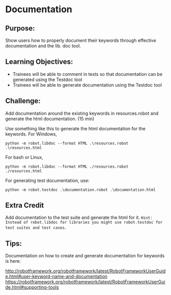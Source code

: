 # Documentation

## Purpose:
Show users how to properly document their keywords through effective documentation and the lib. doc tool. 

## Learning Objectives:

- Trainees will be able to comment in tests so that documentation can be generated using the Testdoc tool
- Trainees will be able to generate documentation using the Testdoc tool

## Challenge:
Add documentation around the existing keywords in resources.robot and generate the html documentation. (15 min)

Use something like this to generate the html documentation for the keywords. For Windows,
``` 
python -m robot.libdoc --format HTML .\resources.robot .\resources.html 
```

For bash or Linux,
```
python -m robot.libdoc --format HTML ./resources.robot ./resources.html
```

For generating test documentation, use: 
```
python -m robot.testdoc .\documentation.robot .\documentation.html
```


## Extra Credit
Add documentation to the test suite and generate the html for it. `Hint: Instead of robot.libdoc for libraries you might use robot.testdoc for test suites and test cases`.

## Tips:
Documentation on how to create and generate documentation for keywords is here:

http://robotframework.org/robotframework/latest/RobotFrameworkUserGuide.html#user-keyword-name-and-documentation
https://robotframework.org/robotframework/latest/RobotFrameworkUserGuide.html#supporting-tools